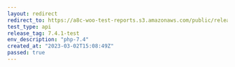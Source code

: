 ```yaml
---
layout: redirect
redirect_to: https://a8c-woo-test-reports.s3.amazonaws.com/public/release/7.4.1-test/php-7.4/api/index.html
test_type: api
release_tag: 7.4.1-test
env_description: "php-7.4"
created_at: "2023-03-02T15:08:49Z"
passed: true
---
```

